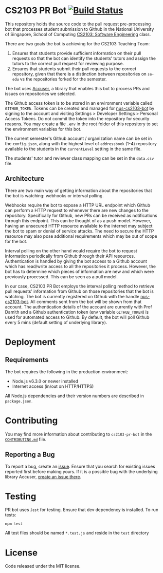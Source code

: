 # CS2103 PR Bot [![Build Status](https://travis-ci.org/nus-cs2103/cs2103-pr-bot.svg?branch=master)](https://travis-ci.org/nus-cs2103/cs2103-pr-bot)
This repository holds the source code to the pull request pre-processing bot that processes student submission to Github in the National University of Singapore, School of Computing [CS2103: Software Engineering](http://www.comp.nus.edu.sg/~cs2103/) class.

There are two goals the bot is achieving for the CS2103 Teaching Team:

  1. Ensures that students provide sufficient information on their pull requests so that the bot can identify the students' tutors and assign the tutors to the correct pull request for reviewing purpose.
  2. Ensures that students submit their pull requests to the correct repository, given that there is a distinction between repositories on `se-edu` vs the repositories forked for the semester.

The bot uses [Accuser](https://github.com/mauris/accuser), a library that enables this bot to process PRs and issues on repositories we selected.

The Github access token is to be stored in an environment variable called `GITHUB_TOKEN`. Tokens can be created and managed for [nus-cs2103-bot](https://github.com/nus-cs2103-bot) by signing to the account and visiting Settings > Developer Settings > Personal Access Tokens. Do not commit the token into the repository for security reasons. You may create a file `.env` in the root folder of this repository to set the environment variables for this bot.

The current semester's Github account / organization name can be set in the `config.json`, along with the highest level of `addressbook` (1-4) repository available to the students in the `currentLevel` setting in the same file.

The students' tutor and reviewer class mapping can be set in the `data.csv` file.

## Architecture

There are two main way of getting information about the repositories that the bot is watching: webhooks or interval polling.

Webhooks require the bot to expose a HTTP URL endpoint which Github can perform a HTTP request to whenever there are new changes to the repository. Specifically for Github, new PRs can be received as notifications through this endpoint. This can be thought of as a push model. However, having an unsecured HTTP resource available to the internet may subject the bot to spam or denial of service attacks. The need to secure the HTTP resource may also pose additional requirements which may be out of scope for the bot.

Interval polling on the other hand would require the bot to request information periodically from Github through their API resources. Authentication is handled by giving the bot access to a Github account which has read/write access to all the repositories it process. However, the bot has to determine which pieces of information are new and which were previously processed. This can be seen as a pull model.

In our case, CS2103 PR Bot employs the interval polling method to retrieve pull requests' information from Github on those repositories that the bot is watching. The bot is currently registered on Github with the handle [nus-cs2103-bot](https://github.com/nus-cs2103-bot). All comments sent from the bot will be shown from that account. The authentication details of the account are currently with Prof Damith and a Github authentication token (env variable `GITHUB_TOKEN`) is used for automated access to Github. By default, the bot will poll Github every 5 mins (default setting of underlying library).

# Deployment

## Requirements

The bot requires the following in the production environment:

- Node.js v6.3.0 or newer installed
- Internet access (in/out on HTTP/HTTPS)

All Node.js dependencies and their version numbers are described in `package.json`.

# Contributing

You may find more information about contributing to `cs2103-pr-bot` in the [`CONTRIBUTING.md`](CONTRIBUTING.md) file.

## Reporting a Bug

To report a bug, create an [issue](https://github.com/nus-cs2103/cs2103-pr-bot/issues). Ensure that you search for existing issues reported first before making yours. If it is a possible bug with the underlying library Accuser, [create an issue there](https://github.com/mauris/accuser/issues).

# Testing

PR bot uses `Jest` for testing. Ensure that dev dependency is installed. To run tests:

    npm test

All test files should be named `*.test.js` and reside in the `test` directory

# License

Code released under the MIT license.
